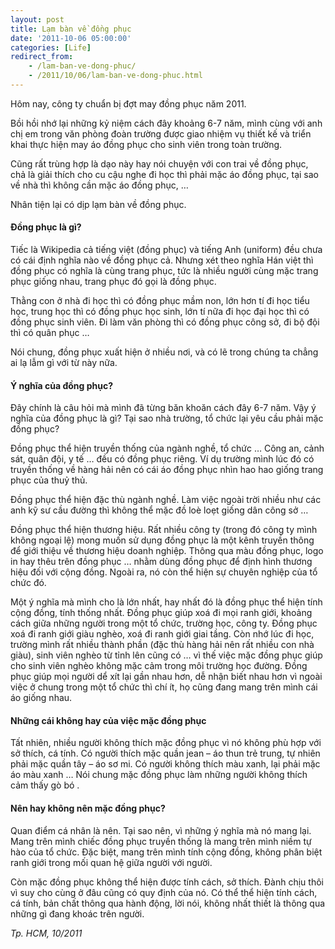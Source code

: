 ```yaml
---
layout: post
title: Lạm bàn về đồng phục
date: '2011-10-06 05:00:00'
categories: [Life]
redirect_from: 
    - /lam-ban-ve-dong-phuc/
    - /2011/10/06/lam-ban-ve-dong-phuc.html
---
```


Hôm nay, công ty chuẩn bị đợt may đồng phục năm 2011.

Bồi hồi nhớ lại những kỷ niệm cách đây khoảng 6-7 năm, mình cùng với anh chị em trong văn phòng đoàn trường được giao nhiệm vụ thiết kế và triển khai thực hiện may áo đồng phục cho sinh viên trong toàn trường.

Cũng rất trùng hợp là dạo này hay nói chuyện với con trai về đồng phục, chả là giải thích cho cu cậu nghe đi học thì phải mặc áo đồng phục, tại sao về nhà thì không cần mặc áo đồng phục, …

Nhân tiện lại có dịp lạm bàn về đồng phục.

#### Đồng phục là gì?
Tiếc là Wikipedia cả tiếng việt (đồng phục) và tiếng Anh (uniform) đều chưa có cái định nghĩa nào về đồng phục cả. Nhưng xét theo nghĩa Hán việt thì đồng phục có nghĩa là cùng trang phục, tức là nhiều người cùng mặc trang phục giống nhau, trang phục đó gọi là đồng phục.

Thằng con ở nhà đi học thì có đồng phục mầm non, lớn hơn tí đi học tiểu học, trung học thì có đồng phục học sinh, lớn tí nữa đi học đại học thì có đồng phục sinh viên. Đi làm văn phòng thì có đồng phục công sở, đi bộ đội thì có quân phục …

Nói chung, đồng phục xuất hiện ở nhiều nơi, và có lẽ trong chúng ta chẳng ai lạ lẫm gì với từ này nữa.

#### Ý nghĩa của đồng phục?
Đây chính là câu hỏi mà mình đã từng băn khoăn cách đây 6-7 năm. Vậy ý nghĩa của đồng phục là gì? Tại sao nhà trường, tổ chức lại yêu cầu phải mặc đồng phục?

Đồng phục thể hiện truyền thống của ngành nghề, tổ chức … Công an, cảnh sát, quân đội, y tế … đều có đồng phục riêng. Ví dụ trường mình lúc đó có truyền thống về hàng hải nên có cái áo đồng phục nhìn hao hao giống trang phục của thuỷ thủ.

Đồng phục thể hiện đặc thù ngành nghề. Làm việc ngoài trời nhiều như các anh kỹ sư cầu đường thì không thể mặc đồ loè loẹt giống dân công sở …

Đồng phục thể hiện thương hiệu. Rất nhiều công ty (trong đó công ty mình không ngoại lệ) mong muốn sử dụng đồng phục là một kênh truyền thông để giới thiệu về thương hiệu doanh nghiệp. Thông qua màu đồng phục, logo in hay thêu trên đồng phục … nhằm dùng đồng phục để định hình thương hiệu đối với cộng đồng. Ngoài ra, nó còn thể hiện sự chuyên nghiệp của tổ chức đó.

Một ý nghĩa mà mình cho là lớn nhất, hay nhất đó là đồng phục thể hiện tính cộng đồng, tính thống nhất. Đồng phục giúp xoá đi mọi ranh giới, khoảng cách giữa những người trong một tổ chức, trường học, công ty. Đồng phục xoá đi ranh giới giàu nghèo, xoá đi ranh giới giai tầng. Còn nhớ lúc đi học, trường mình rất nhiều thành phần (đặc thù hàng hải nên rất nhiều con nhà giàu), sinh viên nghèo từ tỉnh lên cũng có … vì thế việc mặc đồng phục giúp cho sinh viên nghèo không mặc cảm trong môi trường học đường. Đồng phục giúp mọi người dể xít lại gần nhau hơn, dễ nhận biết nhau hơn vì ngoài việc ở chung trong một tổ chức thì chí ít, họ cũng đang mang trên mình cái áo giống nhau.

#### Những cái không hay của việc mặc đồng phục
Tất nhiên, nhiều người không thích mặc đồng phục vì nó không phù hợp với sở thích, cá tính. Có người thích mặc quần jean – áo thun trẻ trung, tự nhiên phải mặc quần tây – áo sơ mi. Có người không thích màu xanh, lại phải mặc áo màu xanh … Nói chung mặc đồng phục làm những người không thích cảm thấy gò bó .

#### Nên hay không nên mặc đồng phục?
Quan điểm cá nhân là nên. Tại sao nên, vì những ý nghĩa mà nó mang lại. Mang trên mình chiếc đồng phục truyền thống là mang trên mình niềm tự hào của tổ chức. Đặc biệt, mang trên mình tính cộng đồng, không phân biệt ranh giới trong mối quan hệ giữa người với người.

Còn mặc đồng phục không thể hiện được tính cách, sở thích. Đành chịu thôi vì suy cho cùng ở đâu cũng có quy định của nó. Có thể thể hiện tính cách, cá tính, bản chất thông qua hành động, lời nói, không nhất thiết là thông qua những gì đang khoác trên người.

*Tp. HCM,  10/2011*